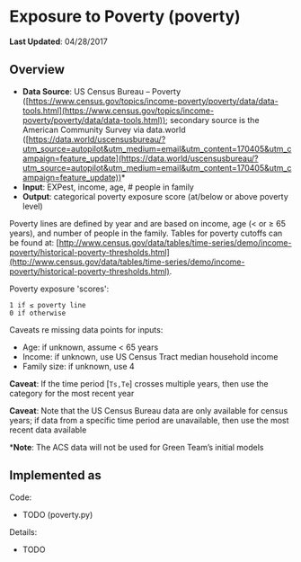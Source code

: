 # Exposure to Poverty (poverty)

**Last Updated**: 04/28/2017

## Overview

- **Data Source**: US Census Bureau – Poverty ([https://www.census.gov/topics/income-poverty/poverty/data/data-tools.html](https://www.census.gov/topics/income-poverty/poverty/data/data-tools.html)); secondary source is the American Community Survey via data.world ([https://data.world/uscensusbureau/?utm_source=autopilot&utm_medium=email&utm_content=170405&utm_campaign=feature_update](https://data.world/uscensusbureau/?utm_source=autopilot&utm_medium=email&utm_content=170405&utm_campaign=feature_update))*
- **Input**: EXPest, income, age, # people in family
- **Output**: categorical poverty exposure score (at/below or above poverty level)

Poverty lines are defined by year and are based on income, age (< or ≥ 65 years), and number of people in the family. Tables for poverty cutoffs can be found at: [http://www.census.gov/data/tables/time-series/demo/income-poverty/historical-poverty-thresholds.html](http://www.census.gov/data/tables/time-series/demo/income-poverty/historical-poverty-thresholds.html).

Poverty exposure 'scores':

```
1 if ≤ poverty line
0 if otherwise
```

Caveats re missing data points for inputs:

- Age: if unknown, assume < 65 years
- Income: if unknown, use US Census Tract median household income
- Family size: if unknown, use 4

**Caveat**: If the time period [`Ts,Te`] crosses multiple years, then use the category for the most recent year

**Caveat**: Note that the US Census Bureau data are only available for census years; if data from a specific time period are unavailable, then use the most recent data available 

***Note**: The ACS data will not be used for Green Team’s initial models

## Implemented as

Code: 

- TODO (poverty.py)

Details:

- TODO
